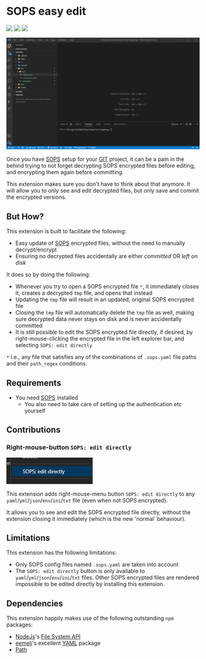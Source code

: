 # SOPS easy edit

[![](https://vsmarketplacebadge.apphb.com/version-short/shipitsmarter.sops-edit.svg)](https://marketplace.visualstudio.com/items?itemName=shipitsmarter.sops-edit)
[![](https://vsmarketplacebadge.apphb.com/installs-short/shipitsmarter.sops-edit.svg)](https://marketplace.visualstudio.com/items?itemName=shipitsmarter.sops-edit)
[![](https://vsmarketplacebadge.apphb.com/rating-short/shipitsmarter.sops-edit.svg)](https://marketplace.visualstudio.com/items?itemName=shipitsmarter.sops-edit)

![SOPS edit use gif](https://raw.githubusercontent.com/shipitsmarter/vscode-sops-edit/main/img/sops_edit_use_gif.gif)

Once you have [SOPS](https://github.com/mozilla/sops) setup for your [GIT](https://git-scm.com/) project, it can be a pain in the behind trying to not forget decrypting SOPS encrypted files before editing, and encrypting them again before committing.

This extension makes sure you don't have to think about that anymore. It will allow you to only see and edit decrypted files, but only save and commit the encrypted versions.

## But How?

This extension is built to facilitate the following:
- Easy update of [SOPS](https://github.com/mozilla/sops) encrypted files, without the need to manually decrypt/encrypt
- Ensuring no decrypted files accidentally are either _committed_ OR _left on disk_

It does so by doing the following:
- Whenever you try to open a SOPS encrypted file `*`, it immediately closes it, creates a decrypted `tmp` file, and opens that instead
- Updating the `tmp` file will result in an updated, original SOPS encrypted file
- Closing the `tmp` file will automatically delete the `tmp` file as well, making sure decrypted data never stays on disk and is never accidentally committed
- It is still possible to edit the SOPS encrypted file directly, if desired, by right-mouse-clicking the encrypted file in the left explorer bar, and selecting `SOPS: edit directly`

`*` I.e., any file that satisfies any of the combinations of `.sops.yaml` file paths and their `path_regex` conditions.

## Requirements
- You need [SOPS](https://github.com/mozilla/sops) installed
  - You also need to take care of setting up the authentication etc yourself

## Contributions

### Right-mouse-button `SOPS: edit directly`

![SOPS edit directly](https://raw.githubusercontent.com/shipitsmarter/vscode-sops-edit/main/img/sops_edit_directly.png)

This extension adds right-mouse-menu button `SOPS: edit directly` to any `yaml`/`yml`/`json`/`env`/`ini`/`txt` file (even when not SOPS encrypted).

It allows you to see and edit the SOPS encrypted file directly, without the extension closing it immediately (which is the new 'normal' behaviour).

## Limitations
This extension has the following limitations:
- Only SOPS config files named `.sops.yaml` are taken into account
- The `SOPS: edit directly` button is only available to `yaml`/`yml`/`json`/`env`/`ini`/`txt` files. Other SOPS encrypted files are rendered impossible to be edited directly by installing this extension.

## Dependencies
This extension happily makes use of the following outstanding `npm` packages:
- [NodeJs](https://nodejs.org/en/)'s [File System API](https://nodejs.org/api/fs.html)
- [eemeli](https://www.npmjs.com/~eemeli)'s excellent [YAML](https://www.npmjs.com/package/yaml) package
- [Path](https://www.npmjs.com/package/path)